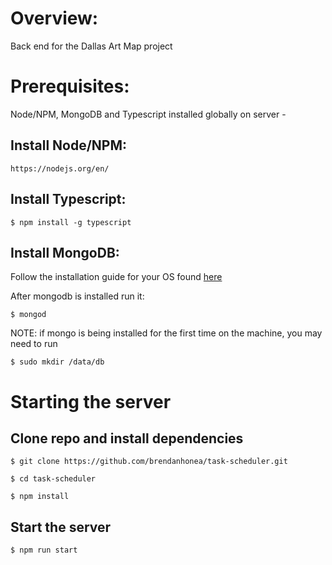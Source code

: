 
# Overview:
Back end for the Dallas Art Map project

 # Prerequisites: 

 Node/NPM, MongoDB and Typescript installed globally on server -

 ## Install Node/NPM: 

 `https://nodejs.org/en/`

 ## Install Typescript: 

 `$ npm install -g typescript`

 ## Install MongoDB: 

 Follow the installation guide for your OS found [here](https://docs.mongodb.com/manual/installation/)

 After mongodb is installed run it:

 `$ mongod`

 NOTE: if mongo is being installed for the first time on the machine, you may need to run 

 `$ sudo mkdir /data/db`

 # Starting the server

 ## Clone repo and install dependencies

`$ git clone https://github.com/brendanhonea/task-scheduler.git`

`$ cd task-scheduler`

`$ npm install`

## Start the server

`$ npm run start`